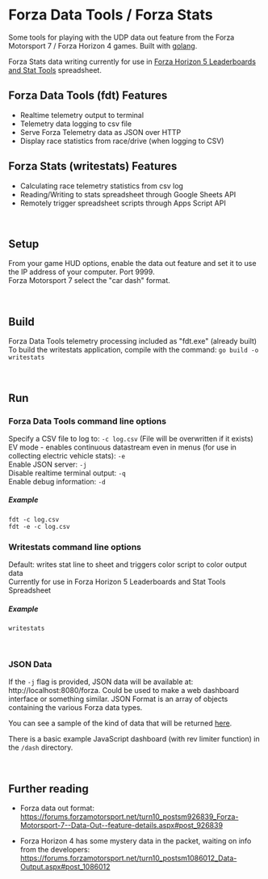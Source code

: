 # Forza Data Tools / Forza Stats
Some tools for playing with the UDP data out feature from the Forza Motorsport 7 / Forza Horizon 4 games. Built with [golang](https://golang.org/dl/).  

Forza Stats data writing currently for use in [Forza Horizon 5 Leaderboards and Stat Tools](https://docs.google.com/spreadsheets/d/1UzB2IIzqNqzs9sWWV65w0VVHUmUaeFH1eGlK4-jyNMc/edit?usp=sharing) spreadsheet.




## Forza Data Tools (fdt) Features
- Realtime telemetry output to terminal  
- Telemetry data logging to csv file  
- Serve Forza Telemetry data as JSON over HTTP
- Display race statistics from race/drive (when logging to CSV)

## Forza Stats (writestats) Features
- Calculating race telemetry statistics from csv log
- Reading/Writing to stats spreadsheet through Google Sheets API
- Remotely trigger spreadsheet scripts through Apps Script API



&nbsp;

## Setup
From your game HUD options, enable the data out feature and set it to use the IP address of your computer. Port 9999.  
Forza Motorsport 7 select the "car dash" format.

&nbsp;

## Build
Forza Data Tools telemetry processing included as "fdt.exe" (already built)  
To build the writestats application, compile with the command: `go build -o writestats`  

&nbsp;

## Run
### Forza Data Tools command line options
Specify a CSV file to log to: `-c log.csv` (File will be overwritten if it exists)    
EV mode - enables continuous datastream even in menus (for use in collecting electric vehicle stats): `-e`    
Enable JSON server: `-j`   
Disable realtime terminal output: `-q`   
Enable debug information: `-d`


##### Example
`fdt -c log.csv`  
`fdt -e -c log.csv`  

### Writestats command line options
Default: writes stat line to sheet and triggers color script to color output data  
Currently for use in Forza Horizon 5 Leaderboards and Stat Tools Spreadsheet  


##### Example
`writestats`  


&nbsp;

### JSON Data
If the `-j` flag is provided, JSON data will be available at: http://localhost:8080/forza. Could be used to make a web dashboard interface or something similar. JSON Format is an array of objects containing the various Forza data types.  

You can see a sample of the kind of data that will be returned [here](https://github.com/richstokes/Forza-data-tools/blob/master/dash/sample.json).  

There is a basic example JavaScript dashboard (with rev limiter function) in the `/dash` directory.  

&nbsp; 

## Further reading
- Forza data out format: https://forums.forzamotorsport.net/turn10_postsm926839_Forza-Motorsport-7--Data-Out--feature-details.aspx#post_926839

- Forza Horizon 4 has some mystery data in the packet, waiting on info from the developers: https://forums.forzamotorsport.net/turn10_postsm1086012_Data-Output.aspx#post_1086012
